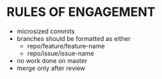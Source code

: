 # RULES OF ENGAGEMENT

- microsized commits
- branches should be formatted as either
  - repo/feature/feature-name
  - repo/issue/issue-name
- no work done on master
- merge only after review
